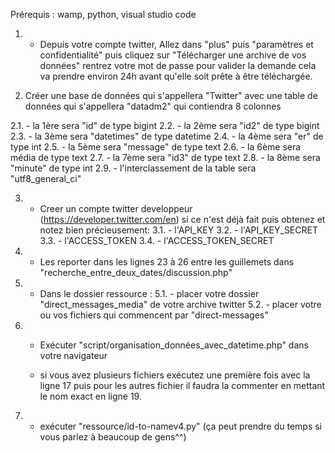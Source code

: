 Prérequis : wamp, python, visual studio code
 
1. - Depuis votre compte twitter, Allez dans "plus" puis "paramètres et confidentialité" puis cliquez sur  "Télécharger une archive de vos données" rentrez 
votre mot de passe pour valider la demande cela va prendre environ 24h avant qu'elle soit prête à être téléchargée.

2. Créer une base de données qui s'appellera "Twitter" avec une table de données qui s'appellera "datadm2" qui contiendra 8 colonnes

  2.1. - la  1ère   sera  "id" de type   bigint 
  2.2. - la  2ème sera  "id2" de type bigint
  2.3. - la  3ème sera "datetimes" de type datetime
  2.4. - la 4ème sera "er" de type  int
  2.5. - la 5ème sera "message" de type  text
  2.6. - la 6ème sera média de type text
  2.7. - la 7ème sera  "id3" de type text
  2.8. - la 8ème sera "minute" de type  int
  2.9. - l'interclassement de la table  sera  "utf8_general_ci"

3. - Creer un compte twitter developpeur (https://developer.twitter.com/en)  si ce n'est déjà fait puis obtenez et notez bien précieusement: 
  3.1. - l'API_KEY 
  3.2. - l'API_KEY_SECRET
  3.3. - l'ACCESS_TOKEN
  3.4. - l'ACCESS_TOKEN_SECRET
  
4. - Les reporter dans les lignes 23 à 26 entre les guillemets dans  "recherche_entre_deux_dates/discussion.php"

5. - Dans le dossier ressource :
    5.1. - placer votre dossier "direct_messages_media" de votre archive twitter
    5.2. - placer votre ou vos fichiers qui commencent par "direct-messages"
    
6. - Exécuter "script/organisation_données_avec_datetime.php" dans votre navigateur 

	- si vous avez plusieurs fichiers  exécutez une première fois avec la ligne 17  puis pour les autres fichier  il faudra la commenter en mettant le nom exact en 	ligne 19.
	
7. - exécuter "ressource/id-to-namev4.py" (ça peut prendre du temps si vous parlez à beaucoup de gens^^)

